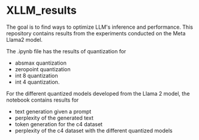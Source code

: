 # XLLM_results

The goal is to find ways to optimize LLM's inference and performance. 
This repository contains results from the experiments conducted on the Meta Llama2 model. 

The .ipynb file has the results of quantization for 
- absmax quantization
- zeropoint quantization
- int 8 quantization
- int 4 quantization.

For the different quantized models developed from the Llama 2 model, the notebook contains results for 
- text generation given a prompt
- perplexity of the generated text
- token generation for the c4 dataset
- perplexity of the c4 dataset with the different quantized models

